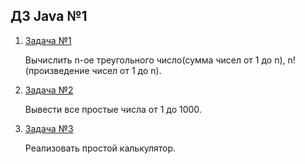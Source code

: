 ## ДЗ Java №1
1. [Задача №1](Java_sem_hw_1/task1/src/Main.java )

    Вычислить n-ое треугольного число(сумма чисел от 1 до n), n! (произведение чисел от 1 до n).

2. [Задача №2](Java_sem_hw_1/task2/src/Main.java )

    Вывести все простые числа от 1 до 1000.

3. [Задача №3](Java_sem_hw_1/task3/src/Main.java )

    Реализовать простой калькулятор.
